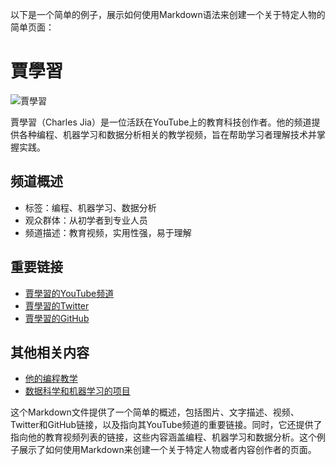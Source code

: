 
以下是一个简单的例子，展示如何使用Markdown语法来创建一个关于特定人物的简单页面：

# 賈學習
 
![賈學習]([https://yt3.ggpht.com/a-/AOh14nhZYZrZuuXQNVQg8RDWYQYgVhjPQDWQyXNuclg=s900-c-k-c0x00ffffff-no-rj](https://www.youtube.com/@CharlesJia))
 
賈學習（Charles Jia）是一位活跃在YouTube上的教育科技创作者。他的频道提供各种编程、机器学习和数据分析相关的教学视频，旨在帮助学习者理解技术并掌握实践。
 
## 频道概述
 
- 标签：编程、机器学习、数据分析
- 观众群体：从初学者到专业人员
- 频道描述：教育视频，实用性强，易于理解
 
## 重要链接
 
- [賈學習的YouTube频道]([https://www.youtube.com/channel/UCtYLUTtgS3k1Fg4y5tAhLbw](https://www.youtube.com/@CharlesJia))
- [賈學習的Twitter](https://twitter.com/love98982016)
- [賈學習的GitHub](https://github.com/Charles2029)
 
## 其他相关内容
 
- [他的编程教学](https://github.com/Charles2029)
- [数据科学和机器学习的项目](https://github.com/Charles2029)

这个Markdown文件提供了一个简单的概述，包括图片、文字描述、视频、Twitter和GitHub链接，以及指向其YouTube频道的重要链接。同时，它还提供了指向他的教育视频列表的链接，这些内容涵盖编程、机器学习和数据分析。这个例子展示了如何使用Markdown来创建一个关于特定人物或者内容创作者的页面。
